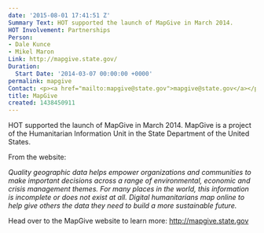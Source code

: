 ```yaml
---
date: '2015-08-01 17:41:51 Z'
Summary Text: HOT supported the launch of MapGive in March 2014.
HOT Involvement: Partnerships
Person:
- Dale Kunce
- Mikel Maron
Link: http://mapgive.state.gov/
Duration:
  Start Date: '2014-03-07 00:00:00 +0000'
permalink: mapgive
Contact: <p><a href="mailto:mapgive@state.gov">mapgive@state.gov</a></p>
title: MapGive
created: 1438450911
---
```

<p>HOT supported the launch of MapGive in March 2014. MapGive is a project of the Humanitarian Information Unit in the State Department of the United States.</p><p>From the website:</p><p><em>Quality geographic data helps empower organizations and communities to make important decisions across a range of environmental, economic and crisis management themes. For many places in the world, this information is incomplete or does not exist at all. Digital humanitarians map online to help give others the data they need to build a more sustainable future.</em></p><p>Head over to the MapGive website to learn more: <a href="http://mapgive.state.gov">http://mapgive.state.gov</a></p>
